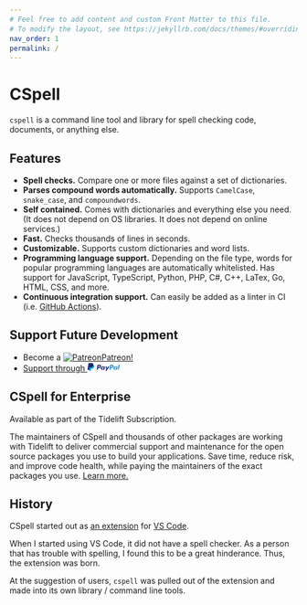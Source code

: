 ```yaml
---
# Feel free to add content and custom Front Matter to this file.
# To modify the layout, see https://jekyllrb.com/docs/themes/#overriding-theme-defaults
nav_order: 1
permalink: /
---
```


# CSpell

`cspell` is a command line tool and library for spell checking code, documents, or anything else.

## Features

- **Spell checks.** Compare one or more files against a set of dictionaries.
- **Parses compound words automatically.** Supports `CamelCase`, `snake_case`, and `compoundwords`. <!-- cspell:ignore compoundwords -->
- **Self contained.** Comes with dictionaries and everything else you need. (It does not depend on OS libraries. It does not depend on online services.)
- **Fast.** Checks thousands of lines in seconds.
- **Customizable.** Supports custom dictionaries and word lists.
- **Programming language support.** Depending on the file type, words for popular programming languages are automatically whitelisted. Has support for JavaScript, TypeScript, Python, PHP, C#, C++, LaTex, Go, HTML, CSS, and more.
- **Continuous integration support.** Can easily be added as a linter in CI (i.e. [GitHub Actions](https://github.com/features/actions)).

## Support Future Development

- Become a [<img src="https://github.githubassets.com/images/modules/site/icons/funding_platforms/patreon.svg" width="16" height="16" alt="Patreon">Patreon!](https://patreon.com/streetsidesoftware)
- [Support through ![PayPal](./assets/images/paypal-logo-wide-16.png)](https://www.paypal.com/donate/?hosted_button_id=26LNBP2Q6MKCY)

## CSpell for Enterprise

Available as part of the Tidelift Subscription.

The maintainers of CSpell and thousands of other packages are working with Tidelift to deliver commercial support and maintenance for the open source packages you use to build your applications. Save time, reduce risk, and improve code health, while paying the maintainers of the exact packages you use. [Learn more.](https://tidelift.com/subscription/pkg/npm-cspell?utm_source=npm-cspell&utm_medium=referral&utm_campaign=enterprise&utm_term=repo)

## History

CSpell started out as [an extension](https://marketplace.visualstudio.com/items?itemName=streetsidesoftware.code-spell-checker) for [VS Code](https://code.visualstudio.com/).

When I started using VS Code, it did not have a spell checker. As a person that has trouble with spelling, I found this to be a great hinderance. Thus, the extension was born.

At the suggestion of users, `cspell` was pulled out of the extension and made into its own library / command line tools.
